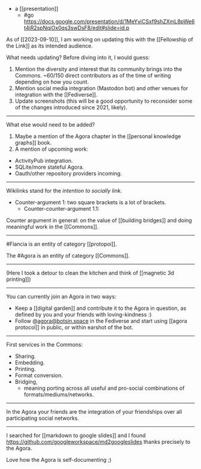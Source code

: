 - a [[presentation]]
  - #go https://docs.google.com/presentation/d/1MeYviCSxf9shZXmL8pWe6t4iR2spNqiOx0qs3swDsF8/edit#slide=id.p

As of [[2023-09-10]], I am working on updating this with the [[Fellowship of the Link]] as its intended audience.

What needs updating? Before diving into it, I would guess:

1. Mention the diversity and interest that its community brings into the Commons. ~60/150 direct contributors as of the time of writing depending on how you count.
2. Mention social media integration (Mastodon bot) and other venues for integration with the [[Fediverse]].
3. Update screenshots (this will be a good opportunity to reconsider some of the changes introduced since 2021, likely).

<hr />

What else would need to be added?

1. Maybe a mention of the Agora chapter in the [[personal knowledge graphs]] book.
2. A mention of upcoming work:
  - ActivityPub integration.
  - SQLite/more stateful Agora.
  - Oauth/other repository providers incoming.

<hr />

Wikilinks stand for the *intention to socially link*.

- Counter-argument 1: two square brackets is a lot of brackets.
  - Counter-counter-argument 1.1: 

Counter argument in general: on the value of [[building bridges]] and doing meaningful work in the [[Commons]].

<hr />

#Flancia is an entity of category [[protopoi]].

The #Agora is an entity of category [[Commons]].

<hr />

(Here I took a detour to clean the kitchen and think of [[magnetic 3d printing]])

<hr />

You can currently join an Agora in two ways:

- Keep a [[digital garden]] and contribute it to the Agora in question, as defined by you and your friends with loving-kindness :)
- Follow @agora@botsin.space in the Fediverse and start using [[agora protocol]] in public, or within earshot of the bot.

<hr />

First services in the Commons: 

- Sharing. 
- Embedding.
- Printing. 
- Format conversion.
- Bridging,
  - meaning porting across all useful and pro-social combinations of formats/mediums/networks.

<hr />

In the Agora your friends are the integration of your friendships over all participating social networks.

<hr />

I searched for [[markdown to google slides]] and I found https://github.com/googleworkspace/md2googleslides thanks precisely to the Agora.

Love how the Agora is self-documenting ;)

